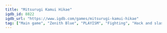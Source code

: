 ```yaml
---
title: "Mitsurugi Kamui Hikae"
igdb_id: 8822
igdb_url: "https://www.igdb.com/games/mitsurugi-kamui-hikae"
tag: ["Main game", "Zenith Blue", "PLAYISM", "Fighting", "Hack and slash/Beat 'em up", "Indie", "Single player", "Third person", "Action"]
---
```

